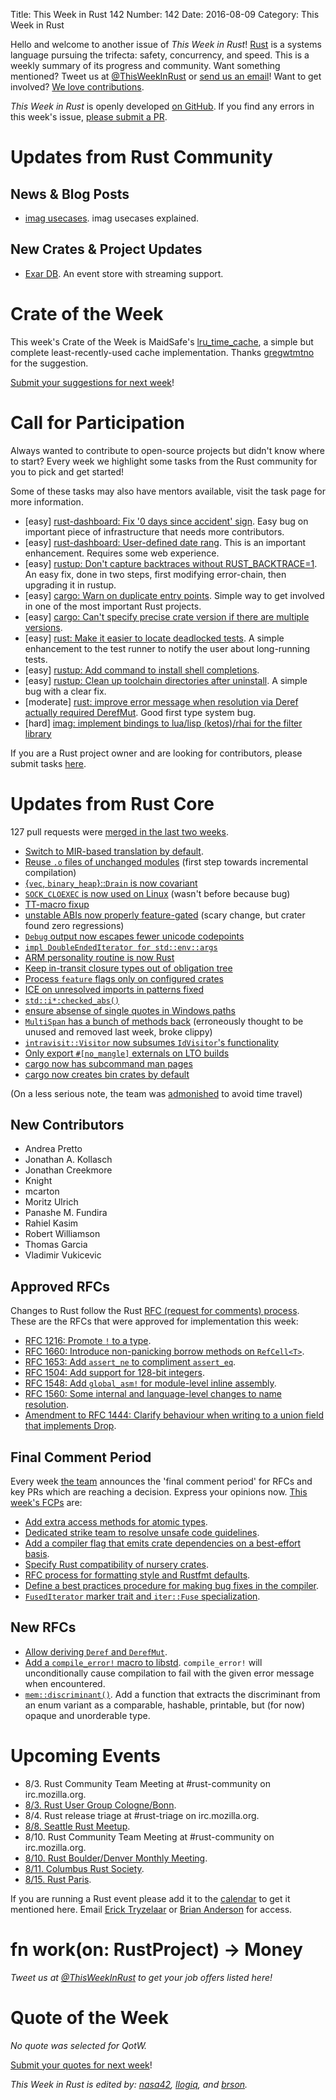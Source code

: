 Title: This Week in Rust 142
Number: 142
Date: 2016-08-09
Category: This Week in Rust

Hello and welcome to another issue of *This Week in Rust*!
[Rust](http://rust-lang.org) is a systems language pursuing the trifecta:
safety, concurrency, and speed. This is a weekly summary of its progress and
community. Want something mentioned? Tweet us at [@ThisWeekInRust](https://twitter.com/ThisWeekInRust) or [send us an
email](mailto:corey@octayn.net?subject=This%20Week%20in%20Rust%20Suggestion)!
Want to get involved? [We love
contributions](https://github.com/rust-lang/rust/blob/master/CONTRIBUTING.md).

*This Week in Rust* is openly developed [on GitHub](https://github.com/cmr/this-week-in-rust).
If you find any errors in this week's issue, [please submit a PR](https://github.com/cmr/this-week-in-rust/pulls).

# Updates from Rust Community

## News & Blog Posts

* [imag usecases](http://beyermatthias.de/blog/2016/08/07/imag-usecases/).
  imag usecases explained.

## New Crates & Project Updates

* [Exar DB](https://github.com/bfil/exar-db). An event store with streaming support.

# Crate of the Week

This week's Crate of the Week is MaidSafe's [lru_time_cache](https://crates.io/crates/lru_time_cache), a simple but complete least-recently-used cache implementation. Thanks [gregwtmtno](https://users.rust-lang.org/users/gregwtmtno) for the suggestion.

[Submit your suggestions for next week][submit_crate]!

[submit_crate]: https://users.rust-lang.org/t/crate-of-the-week/2704

# Call for Participation

Always wanted to contribute to open-source projects but didn't know where to start?
Every week we highlight some tasks from the Rust community for you to pick and get started!

Some of these tasks may also have mentors available, visit the task page for more information.

* [easy] [rust-dashboard: Fix '0 days since accident' sign](https://github.com/dikaiosune/rust-dashboard/issues/71).
  Easy bug on important piece of infrastructure that needs more contributors.
* [easy] [rust-dashboard: User-defined date rang](https://github.com/dikaiosune/rust-dashboard/issues/26).
  This is an important enhancement. Requires some web experience.
* [easy] [rustup: Don't capture backtraces without RUST_BACKTRACE=1](https://github.com/rust-lang-nursery/rustup.rs/issues/591#issuecomment-236235677).
  An easy fix, done in two steps, first modifying error-chain, then upgrading it in rustup.
* [easy] [cargo: Warn on duplicate entry points](https://github.com/rust-lang/cargo/issues/2800).
  Simple way to get involved in one of the most important Rust projects.
* [easy] [cargo: Can't specify precise crate version if there are
  multiple versions](https://github.com/rust-lang/cargo/issues/2773).
* [easy] [rust: Make it easier to locate deadlocked
  tests](https://github.com/rust-lang/rust/issues/2873).  A simple
  enhancement to the test runner to notify the user about long-running
  tests.
* [easy] [rustup: Add command to install shell
  completions](https://github.com/rust-lang-nursery/rustup.rs/issues/387#issuecomment-234675568).
* [easy] [rustup: Clean up toolchain directories after
  uninstall](https://github.com/rust-lang-nursery/rustup.rs/issues/596#issuecomment-233716695).
  A simple bug with a clear fix.
* [moderate] [rust: improve error message when resolution via Deref
  actually required
  DerefMut](https://github.com/rust-lang/rust/issues/28419). Good
  first type system bug.
* [hard] [imag: implement bindings to lua/lisp (ketos)/rhai for the filter
  library](https://github.com/matthiasbeyer/imag/issues/245)

If you are a Rust project owner and are looking for contributors, please submit tasks [here][guidelines].

[guidelines]: https://users.rust-lang.org/t/twir-call-for-participation/4821

# Updates from Rust Core

127 pull requests were [merged in the last two weeks][merged].

[merged]: https://github.com/issues?q=is%3Apr+org%3Arust-lang+is%3Amerged+merged%3A2016-07-25..2016-08-01

* [Switch to MIR-based translation by default](https://github.com/rust-lang/rust/pull/34096).
* [Reuse `.o` files of unchanged modules](https://github.com/rust-lang/rust/pull/34956) (first step towards incremental compilation)
* [{`vec`, `binary_heap`}::`Drain` is now covariant](https://github.com/rust-lang/rust/pull/34951)
* [`SOCK_CLOEXEC` is now used on Linux](https://github.com/rust-lang/rust/pull/34946) (wasn't before because bug)
* [TT-macro fixup](https://github.com/rust-lang/rust/pull/34908)
* [unstable ABIs now properly feature-gated](https://github.com/rust-lang/rust/pull/34904) (scary change, but crater found zero regressions)
* [`Debug` output now escapes fewer unicode codepoints](https://github.com/rust-lang/rust/pull/34485)
* [`impl DoubleEndedIterator for std::env::args`](https://github.com/rust-lang/rust/pull/33312)
* [ARM personality routine is now Rust](https://github.com/rust-lang/rust/pull/35032)
* [Keep in-transit closure types out of obligation tree](https://github.com/rust-lang/rust/pull/34986)
* [Process `feature` flags only on configured crates](https://github.com/rust-lang/rust/pull/34969)
* [ICE on unresolved imports in patterns fixed](https://github.com/rust-lang/rust/pull/34963)
* [`std::i*:checked_abs()`](https://github.com/rust-lang/rust/pull/35058)
* [ensure absense of single quotes in Windows paths](https://github.com/rust-lang/rust/pull/35117)
* [`MultiSpan` has a bunch of methods back](https://github.com/rust-lang/rust/pull/35094) (erroneously thought to be unused and removed last week, broke clippy)
* [`intravisit::Visitor` now subsumes `IdVisitor`'s functionality](https://github.com/rust-lang/rust/pull/35090)
* [Only export `#[no_mangle]` externals on LTO builds](https://github.com/rust-lang/rust/pull/35069)
* [cargo now has subcommand man pages](https://github.com/rust-lang/cargo/pull/2918)
* [cargo now creates bin crates by default](https://github.com/rust-lang/cargo/pull/2921)

(On a less serious note, the team was [admonished](https://github.com/rust-lang/meeting-minutes/pull/18/files) to avoid time travel)

## New Contributors

* Andrea Pretto
* Jonathan A. Kollasch
* Jonathan Creekmore
* Knight
* mcarton
* Moritz Ulrich
* Panashe M. Fundira
* Rahiel Kasim
* Robert Williamson
* Thomas Garcia
* Vladimir Vukicevic

## Approved RFCs

Changes to Rust follow the Rust [RFC (request for comments)
process](https://github.com/rust-lang/rfcs#rust-rfcs). These
are the RFCs that were approved for implementation this week:

* [RFC 1216: Promote `!` to a type](https://github.com/rust-lang/rfcs/pull/1216).
* [RFC 1660: Introduce non-panicking borrow methods on `RefCell<T>`](https://github.com/rust-lang/rfcs/pull/1660).
* [RFC 1653: Add `assert_ne` to compliment `assert_eq`](https://github.com/rust-lang/rfcs/pull/1653).
* [RFC 1504: Add support for 128-bit integers](https://github.com/rust-lang/rfcs/pull/1504).
* [RFC 1548: Add `global_asm!` for module-level inline assembly](https://github.com/rust-lang/rfcs/pull/1548).
* [RFC 1560: Some internal and language-level changes to name resolution](https://github.com/rust-lang/rfcs/pull/1560).
* [Amendment to RFC 1444: Clarify behaviour when writing to a union field that implements Drop](https://github.com/rust-lang/rfcs/pull/1663).

## Final Comment Period

Every week [the team](https://www.rust-lang.org/team.html) announces the
'final comment period' for RFCs and key PRs which are reaching a
decision. Express your opinions now. [This week's FCPs][fcp] are:

[fcp]: https://github.com/rust-lang/rfcs/labels/final-comment-period

* [Add extra access methods for atomic types](https://github.com/rust-lang/rfcs/pull/1649).
* [Dedicated strike team to resolve unsafe code guidelines](https://github.com/rust-lang/rfcs/pull/1643).
* [Add a compiler flag that emits crate dependencies on a best-effort basis](https://github.com/rust-lang/rfcs/pull/1622).
* [Specify Rust compatibility of nursery crates](https://github.com/rust-lang/rfcs/pull/1619).
* [RFC process for formatting style and Rustfmt defaults](https://github.com/rust-lang/rfcs/pull/1607).
* [Define a best practices procedure for making bug fixes in the compiler](https://github.com/rust-lang/rfcs/pull/1589).
* [`FusedIterator` marker trait and `iter::Fuse` specialization](https://github.com/rust-lang/rfcs/pull/1581).

## New RFCs

* [Allow deriving `Deref` and `DerefMut`](https://github.com/rust-lang/rfcs/pull/1694).
* [Add a `compile_error!` macro to libstd](https://github.com/rust-lang/rfcs/pull/1695). `compile_error!` will unconditionally cause compilation to fail with the given error message when encountered.
* [`mem::discriminant()`](https://github.com/rust-lang/rfcs/pull/1696). Add a function that extracts the discriminant from an enum variant as a comparable, hashable, printable, but (for now) opaque and unorderable type.

# Upcoming Events

* 8/3. Rust Community Team Meeting at #rust-community on irc.mozilla.org.
* [8/3. Rust User Group Cologne/Bonn](http://rustaceans.cologne/2016/08/03/one-year-rust-cologne.html).
* 8/4. Rust release triage at #rust-triage on irc.mozilla.org.
* [8/8. Seattle Rust Meetup](https://www.eventbrite.com/e/mozilla-rust-seattle-meetup-tickets-12222326307?aff=erelexporg).
* 8/10. Rust Community Team Meeting at #rust-community on irc.mozilla.org.
* [8/10. Rust Boulder/Denver Monthly Meeting](http://www.meetup.com/Rust-Boulder-Denver/events/232581073/).
* [8/11. Columbus Rust Society](http://www.meetup.com/columbus-rs/events/232469955/).
* [8/15. Rust Paris](http://www.meetup.com/Rust-Paris/events/230111511/).

If you are running a Rust event please add it to the [calendar] to get
it mentioned here. Email [Erick Tryzelaar][erickt] or [Brian
Anderson][brson] for access.

[calendar]: https://www.google.com/calendar/embed?src=apd9vmbc22egenmtu5l6c5jbfc%40group.calendar.google.com
[erickt]: mailto:erick.tryzelaar@gmail.com
[brson]: mailto:banderson@mozilla.com

# fn work(on: RustProject) -> Money

*Tweet us at [@ThisWeekInRust](https://twitter.com/ThisWeekInRust) to get your job offers listed here!*

# Quote of the Week

*No quote was selected for QotW.*

[Submit your quotes for next week][submit]!

[submit]: http://users.rust-lang.org/t/twir-quote-of-the-week/328

*This Week in Rust is edited by: [nasa42](https://github.com/nasa42), [llogiq](https://github.com/llogiq), and [brson](https://github.com/brson).*
